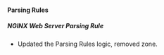 
#### Parsing Rules
##### NGINX Web Server Parsing Rule
- Updated the Parsing Rules logic, removed zone.